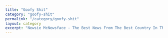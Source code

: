 ```yaml
---
title: "Goofy Shit"
category: "goofy-shit"
permalink: "/category/goofy-shit"
layout: category
excerpt: "Newsie McNewsface - The Best News From The Best Country In The United States"
---
```

